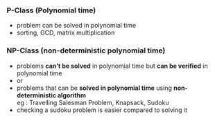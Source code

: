 ### P-Class (Polynomial time)
- problem can be solved in polynomial time
- sorting, GCD, matrix multiplication

### NP-Class (non-deterministic polynomial time)
- problems **can't be solved** in polynomial time but **can be verified** in polynomial time
- or
- problems that can be **solved in polynomial time** using **non-deterministic algorithm**  
	  eg : Travelling Salesman Problem, Knapsack, Sudoku
- checking a sudoku problem is easier compared to solving it



